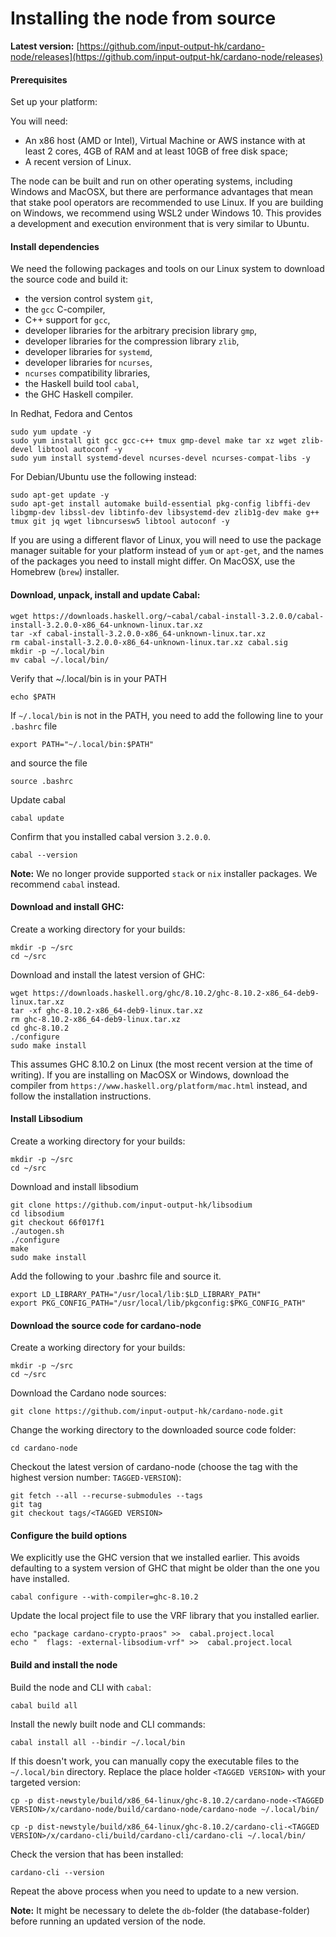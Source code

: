 # Installing the node from source

**Latest version:** [https://github.com/input-output-hk/cardano-node/releases](https://github.com/input-output-hk/cardano-node/releases)

#### Prerequisites

Set up your platform:

You will need:

* An x86 host \(AMD or Intel\), Virtual Machine or AWS instance with at least 2 cores, 4GB of RAM and at least 10GB of free disk space;
* A recent version of Linux.

The node can be built and run on other operating systems, including Windows and MacOSX, but there are performance advantages that mean that
stake pool operators are recommended to use Linux.  If you are building on Windows, we recommend using WSL2 under Windows 10.  This provides a development and execution environment that is very similar to Ubuntu.

#### Install dependencies

We need the following packages and tools on our Linux system to download the source code and build it:

* the version control system `git`,
* the `gcc` C-compiler,
* C++ support for `gcc`,
* developer libraries for the arbitrary precision library `gmp`,
* developer libraries for the compression library `zlib`,
* developer libraries for `systemd`,
* developer libraries for `ncurses`,
* `ncurses` compatibility libraries,
* the Haskell build tool `cabal`,
* the GHC Haskell compiler.

In Redhat, Fedora and Centos

    sudo yum update -y
    sudo yum install git gcc gcc-c++ tmux gmp-devel make tar xz wget zlib-devel libtool autoconf -y
    sudo yum install systemd-devel ncurses-devel ncurses-compat-libs -y

For Debian/Ubuntu use the following instead:


    sudo apt-get update -y
    sudo apt-get install automake build-essential pkg-config libffi-dev libgmp-dev libssl-dev libtinfo-dev libsystemd-dev zlib1g-dev make g++ tmux git jq wget libncursesw5 libtool autoconf -y

If you are using a different flavor of Linux, you will need to use the package manager suitable for your platform instead of `yum` or `apt-get`, and the names of the packages you need to install might differ.  On MacOSX, use the Homebrew (`brew`) installer.

#### Download, unpack, install and update Cabal:

    wget https://downloads.haskell.org/~cabal/cabal-install-3.2.0.0/cabal-install-3.2.0.0-x86_64-unknown-linux.tar.xz
    tar -xf cabal-install-3.2.0.0-x86_64-unknown-linux.tar.xz
    rm cabal-install-3.2.0.0-x86_64-unknown-linux.tar.xz cabal.sig
    mkdir -p ~/.local/bin
    mv cabal ~/.local/bin/

Verify that ~/.local/bin is in your PATH

    echo $PATH

If `~/.local/bin` is not in the PATH, you need to add the following line to  your `.bashrc` file

    export PATH="~/.local/bin:$PATH"

and source the file

    source .bashrc

Update cabal

    cabal update

Confirm that you installed cabal version `3.2.0.0`.

    cabal --version
       
**Note:** We no longer provide supported `stack` or `nix` installer packages. We recommend `cabal` instead.


#### Download and install GHC:

Create a working directory for your builds:

    mkdir -p ~/src
    cd ~/src
 
 Download and install the latest version of GHC:
 
    wget https://downloads.haskell.org/ghc/8.10.2/ghc-8.10.2-x86_64-deb9-linux.tar.xz
    tar -xf ghc-8.10.2-x86_64-deb9-linux.tar.xz
    rm ghc-8.10.2-x86_64-deb9-linux.tar.xz
    cd ghc-8.10.2
    ./configure
    sudo make install
    
This assumes GHC 8.10.2 on Linux (the most recent version at the time of writing).  If you are installing on MacOSX or Windows, download the compiler from `https://www.haskell.org/platform/mac.html` instead, and follow the installation instructions.

#### Install Libsodium

Create a working directory for your builds:

    mkdir -p ~/src
    cd ~/src
 
Download and install libsodium

    git clone https://github.com/input-output-hk/libsodium
    cd libsodium
    git checkout 66f017f1
    ./autogen.sh
    ./configure
    make
    sudo make install

Add the following to your .bashrc file and source it.

    export LD_LIBRARY_PATH="/usr/local/lib:$LD_LIBRARY_PATH"
    export PKG_CONFIG_PATH="/usr/local/lib/pkgconfig:$PKG_CONFIG_PATH"

#### Download the source code for cardano-node

Create a working directory for your builds:

    mkdir -p ~/src
    cd ~/src
    
Download the Cardano node sources:

    git clone https://github.com/input-output-hk/cardano-node.git

Change the working directory to the downloaded source code folder:

    cd cardano-node


Checkout the latest version of cardano-node (choose the tag with the highest version number: ``TAGGED-VERSION``):

    git fetch --all --recurse-submodules --tags
    git tag
    git checkout tags/<TAGGED VERSION>

#### Configure the build options

We explicitly use the GHC version that we installed earlier.  This avoids defaulting to a system version of GHC that might be older than the one you have installed.

    cabal configure --with-compiler=ghc-8.10.2

Update the local project file to use the VRF library that you installed earlier.
   
    echo "package cardano-crypto-praos" >>  cabal.project.local
    echo "  flags: -external-libsodium-vrf" >>  cabal.project.local


#### Build and install the node

Build the node and CLI with `cabal`:

    cabal build all

Install the newly built node and CLI commands:

    cabal install all --bindir ~/.local/bin

If this doesn't work, you can manually copy the executable files to the `~/.local/bin` directory. Replace the place holder `<TAGGED VERSION>` with your targeted version:

    cp -p dist-newstyle/build/x86_64-linux/ghc-8.10.2/cardano-node-<TAGGED VERSION>/x/cardano-node/build/cardano-node/cardano-node ~/.local/bin/

    cp -p dist-newstyle/build/x86_64-linux/ghc-8.10.2/cardano-cli-<TAGGED VERSION>/x/cardano-cli/build/cardano-cli/cardano-cli ~/.local/bin/

Check the version that has been installed:

    cardano-cli --version

Repeat the above process when you need to update to a new version.


**Note:** It might be necessary to delete the `db`-folder \(the database-folder\) before running an updated version of the node.
